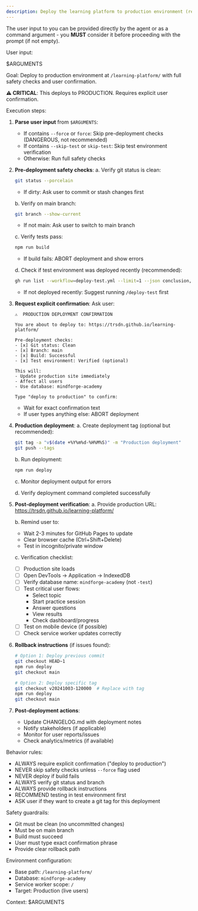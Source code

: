```yaml
---
description: Deploy the learning platform to production environment (requires confirmation). Arguments: --force (skip checks), --skip-test (skip test env verification)
---
```


The user input to you can be provided directly by the agent or as a command argument - you **MUST** consider it before proceeding with the prompt (if not empty).

User input:

$ARGUMENTS

Goal: Deploy to production environment at `/learning-platform/` with full safety checks and user confirmation.

**⚠️ CRITICAL**: This deploys to PRODUCTION. Requires explicit user confirmation.

Execution steps:

1. **Parse user input** from `$ARGUMENTS`:
   - If contains `--force` or `force`: Skip pre-deployment checks (DANGEROUS, not recommended)
   - If contains `--skip-test` or `skip-test`: Skip test environment verification
   - Otherwise: Run full safety checks

2. **Pre-deployment safety checks**:
   a. Verify git status is clean:
      ```bash
      git status --porcelain
      ```
      - If dirty: Ask user to commit or stash changes first

   b. Verify on main branch:
      ```bash
      git branch --show-current
      ```
      - If not main: Ask user to switch to main branch

   c. Verify tests pass:
      ```bash
      npm run build
      ```
      - If build fails: ABORT deployment and show errors

   d. Check if test environment was deployed recently (recommended):
      ```bash
      gh run list --workflow=deploy-test.yml --limit=1 --json conclusion,updatedAt
      ```
      - If not deployed recently: Suggest running `/deploy-test` first

3. **Request explicit confirmation**:
   Ask user:
   ```
   ⚠️  PRODUCTION DEPLOYMENT CONFIRMATION

   You are about to deploy to: https://trsdn.github.io/learning-platform/

   Pre-deployment checks:
   - [x] Git status: Clean
   - [x] Branch: main
   - [x] Build: Successful
   - [x] Test environment: Verified (optional)

   This will:
   - Update production site immediately
   - Affect all users
   - Use database: mindforge-academy

   Type "deploy to production" to confirm:
   ```

   - Wait for exact confirmation text
   - If user types anything else: ABORT deployment

4. **Production deployment**:
   a. Create deployment tag (optional but recommended):
      ```bash
      git tag -a "v$(date +%Y%m%d-%H%M%S)" -m "Production deployment"
      git push --tags
      ```

   b. Run deployment:
      ```bash
      npm run deploy
      ```

   c. Monitor deployment output for errors

   d. Verify deployment command completed successfully

5. **Post-deployment verification**:
   a. Provide production URL: https://trsdn.github.io/learning-platform/

   b. Remind user to:
      - Wait 2-3 minutes for GitHub Pages to update
      - Clear browser cache (Ctrl+Shift+Delete)
      - Test in incognito/private window

   c. Verification checklist:
      - [ ] Production site loads
      - [ ] Open DevTools → Application → IndexedDB
      - [ ] Verify database name: `mindforge-academy` (not `-test`)
      - [ ] Test critical user flows:
        * Select topic
        * Start practice session
        * Answer questions
        * View results
        * Check dashboard/progress
      - [ ] Test on mobile device (if possible)
      - [ ] Check service worker updates correctly

6. **Rollback instructions** (if issues found):
   ```bash
   # Option 1: Deploy previous commit
   git checkout HEAD~1
   npm run deploy
   git checkout main

   # Option 2: Deploy specific tag
   git checkout v20241003-120000  # Replace with tag
   npm run deploy
   git checkout main
   ```

7. **Post-deployment actions**:
   - Update CHANGELOG.md with deployment notes
   - Notify stakeholders (if applicable)
   - Monitor for user reports/issues
   - Check analytics/metrics (if available)

Behavior rules:
- ALWAYS require explicit confirmation ("deploy to production")
- NEVER skip safety checks unless `--force` flag used
- NEVER deploy if build fails
- ALWAYS verify git status and branch
- ALWAYS provide rollback instructions
- RECOMMEND testing in test environment first
- ASK user if they want to create a git tag for this deployment

Safety guardrails:
- Git must be clean (no uncommitted changes)
- Must be on main branch
- Build must succeed
- User must type exact confirmation phrase
- Provide clear rollback path

Environment configuration:
- Base path: `/learning-platform/`
- Database: `mindforge-academy`
- Service worker scope: `/`
- Target: Production (live users)

Context: $ARGUMENTS
